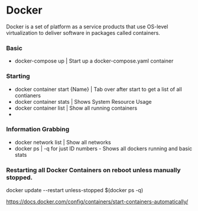 # Docker
Docker is a set of platform as a service products that use OS-level virtualization to deliver software in packages called containers. 


### Basic

- docker-compose up | Start up a docker-compose.yaml container

### Starting
- docker container start {Name} | Tab over after start to get a list of all contianers
- docker container stats | Shows System Resource Usage
- docker container list | Show all running containers 
- 
### Information Grabbing
- docker network list | Show all networks
- docker ps | -q for just ID numbers - Shows all dockers running and basic stats


### Restarting all Docker Containers on reboot unless manually stopped. 
docker update --restart unless-stopped $(docker ps -q) 
 

https://docs.docker.com/config/containers/start-containers-automatically/
